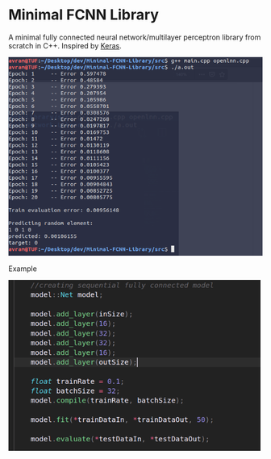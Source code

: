 # Minimal FCNN Library
A minimal fully connected neural network/multilayer perceptron library from scratch in C++.
Inspired by [Keras](https://github.com/keras-team/keras).

<img src="img/ss1.png" width="600px">

Example

<img src="img/ss2.png" width="500px">
